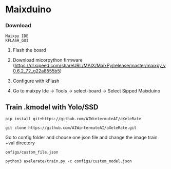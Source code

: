 # Maixduino

### Download 
    Maixpy IDE
    KFLASH_GUI



1. Flash the board

2. Download micorpython firmware (https://dl.sipeed.com/shareURL/MAIX/MaixPy/release/master/maixpy_v0.6.2_72_g22a8555b5)

3. Configure with kFlash

4. Go to maixpy Ide -> Tools -> select-board -> Select Sipped Maixduino


## Train .kmodel with Yolo/SSD

    pip install git+https://github.com/AIWintermuteAI/aXeleRate

    git clone https://github.com/AIWintermuteAI/aXeleRate.git



Go to config folder and choose one json file and change the image train +val directory

    onfigs/custom_file.json
    
    python3 axelerate/train.py -c configs/custom_model.json
